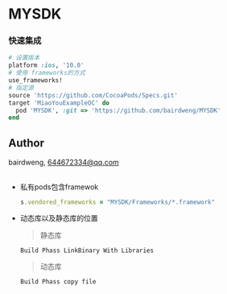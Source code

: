 # MYSDK

### 快速集成

```ruby
# 设置版本
platform :ios, '10.0'
# 使用 frameworks的方式
use_frameworks!
# 指定源
source 'https://github.com/CocoaPods/Specs.git'
target 'MiaoYouExampleOC' do
  pod 'MYSDK', :git => 'https://github.com/bairdweng/MYSDK'
end
```

## Author

bairdweng, 644672334@qq.com

## 

* 私有pods包含framewok

  ```ruby
  s.vendored_frameworks = "MYSDK/Frameworks/*.framework"
  ```

* 动态库以及静态库的位置

  > 静态库

  ```
  Build Phass LinkBinary With Libraries
  ```

  > 动态库

  ```js
  Build Phass copy file
  ```

  